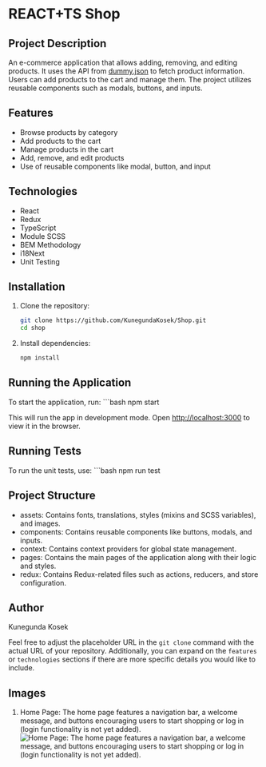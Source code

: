 # REACT+TS Shop

## Project Description
An e-commerce application that allows adding, removing, and editing products. It uses the API from [dummy.json](https://dummyjson.com/) to fetch product information. Users can add products to the cart and manage them. The project utilizes reusable components such as modals, buttons, and inputs.

## Features
- Browse products by category
- Add products to the cart
- Manage products in the cart
- Add, remove, and edit products
- Use of reusable components like modal, button, and input

## Technologies
- React
- Redux
- TypeScript
- Module SCSS
- BEM Methodology
- i18Next
- Unit Testing

## Installation
1. Clone the repository:
   ```bash
   git clone https://github.com/KunegundaKosek/Shop.git
   cd shop
2. Install dependencies:
    ```bash
    npm install

## Running the Application
To start the application, run:
    ```bash
    npm start

This will run the app in development mode. Open [http://localhost:3000](http://localhost:3000) to view it in the browser.

## Running Tests
To run the unit tests, use:
    ```bash
    npm run test

## Project Structure
- assets: Contains fonts, translations, styles (mixins and SCSS variables), and images.
- components: Contains reusable components like buttons, modals, and inputs.
- context: Contains context providers for global state management.
- pages: Contains the main pages of the application along with their logic and styles.
- redux: Contains Redux-related files such as actions, reducers, and store configuration.

## Author
Kunegunda Kosek

Feel free to adjust the placeholder URL in the `git clone` command with the actual URL of your repository. Additionally, you can expand on the `features` or `technologies` sections if there are more specific details you would like to include.

## Images
1. Home Page: The home page features a navigation bar, a welcome message, and buttons encouraging users to start shopping or log in (login functionality is not yet added).
![Home Page: The home page features a navigation bar, a welcome message, and buttons encouraging users to start shopping or log in (login functionality is not yet added).](src/assets/images/readme1.png)
